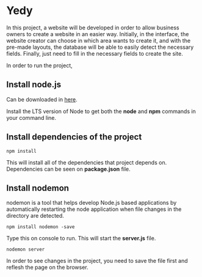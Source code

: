 # Yedy

In this project, a website will be developed in order to allow business owners to create a website in an easier way.
Initially, in the interface, the website creator can choose in which area wants to create it, and with the pre-made layouts, the database will be able to easily detect the necessary fields. Finally, just need to fill in the necessary fields to create the site.


In order to run the project,

## Install node.js

Can be downloaded in [here](https://nodejs.org/en/download/).

Install the LTS version of Node to get both the **node** and **npm** commands in your command line.


## Install dependencies of the project

``npm install``

This will install all of the dependencies that project depends on. Dependencies can be seen on **package.json** file. 


## Install nodemon

nodemon is a tool that helps develop Node.js based applications by automatically restarting the node application when file changes in the directory are detected. 

``npm install nodemon -save``

Type this on console to run. This will start the **server.js** file. 

``nodemon server``

In order to see changes in the project, you need to save the file first and reflesh the page on the browser.

